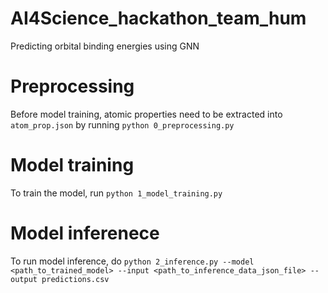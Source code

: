 # AI4Science_hackathon_team_hum
Predicting orbital binding energies using GNN

# Preprocessing
Before model training, atomic properties need to be extracted into `atom_prop.json` by running `python 0_preprocessing.py`

# Model training
To train the model, run `python 1_model_training.py`

# Model inferenece
To run model inference, do `python 2_inference.py --model <path_to_trained_model> --input <path_to_inference_data_json_file> --output predictions.csv`